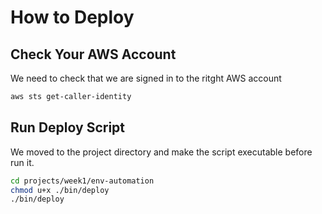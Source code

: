 # How to Deploy

## Check Your AWS Account

We need to check that we are signed in to the ritght AWS account

```sh
aws sts get-caller-identity
```

## Run Deploy Script

We moved to the project directory and make the script executable before run it.

```sh
cd projects/week1/env-automation
chmod u+x ./bin/deploy
./bin/deploy
```
